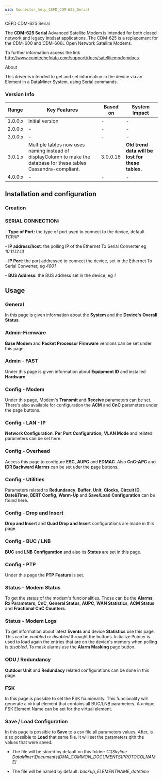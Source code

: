```yaml
---
uid: Connector_help_CEFD_CDM-625_Serial
---
```


CEFD CDM-625 Serial

The **CDM-625 Serial** Advanced Satellite Modem is intended for both closed network and legacy Intelsat applications. The CDM-625 is a replacement for the CDM-600 and CDM-600L Open Network Satellite Modems.

To further information access the link <http://www.comtechefdata.com/support/docs/satellitemodemdocs>.

About

This driver is intended to get and set information in the device via an Element in a DataMiner System, using Serial commands.

### Version Info

| **Range** | **Key Features**                                                                                                    | **Based on** | **System Impact**                                 |
|-----------|---------------------------------------------------------------------------------------------------------------------|--------------|---------------------------------------------------|
| 1.0.0.x   | Initial version                                                                                                     | \-           | \-                                                |
| 2.0.0.x   | \-                                                                                                                  | \-           | \-                                                |
| 3.0.0.x   | \-                                                                                                                  | \-           | \-                                                |
| 3.0.1.x   | Multiple tables now uses naming instead of displayColumn to make the database for these tables Cassandra-compliant. | 3.0.0.16     | **Old trend data will be lost for these tables.** |
| 4.0.0.x   | \-                                                                                                                  | \-           | \-                                                |



## Installation and configuration

### Creation

### SERIAL CONNECTION:

\- **Type of Port:** the type of port used to connect to the device, default *TCP/IP*

\- **IP address/host**: the polling IP of the Ethernet To Serial Converter eg *10.11.12.13*

\- **IP Port**: the port addressed to connect the device, set in the Ethernet To Serial Converter, eg *4001*

\- **BUS Address**: the BUS address set in the device, eg *1*

## Usage

### General

In this page is given information about the **System** and the **Device's** **Overall Status**.

### Admin-Firmware

**Base Modem** and **Packet Processor Firmware** versions can be set under this page.

### Admin - FAST

Under this page is given information about **Equipment ID** and installed **Hardware**.

### Config - Modem

Under this page, Modem's **Transmit** and **Receive** parameters can be set. There's also available for configuration the **ACM** and **CnC** parameters under the page buttons.

### Config - LAN - IP

**Network Configuration**, **Per Port Configuration,** **VLAN Mode** and related parameters can be set here.

### Config - Overhead

Access this page to configure **ESC**, **AUPC** and **EDMAC**. Also **CnC-APC** and **IDR Backward Alarms** can be set uder the page buttons.

### Config - Utilities

Parameters related to **Redundancy**, **Buffer**, **Unit**, **Clocks**, **Circuit ID**, **Date&Time**, **BERT Config**, **Warm-Up** and **Save/Load** **Configuration** can be found here.

### Config - Drop and Insert

**Drop and Insert** and **Quad Drop and Insert** configurations are made in this page.

### Config - BUC / LNB

**BUC** and **LNB** **Configuration** and also its **Status** are set in this page.

### Config - PTP

Under this page the **PTP** **Feature** is set.

### Status - Modem Status

To get the status of the modem's funcionalities. Those can be the **Alarms**, **Rx Parameters**, **CnC**, **General Status**, **AUPC**, **WAN Statistics**, **ACM Status** and **Fractional CnC** **Counters**.

### Status - Modem Logs

To get information about latest **Events** and device **Statistics** use this page. This can be *enabled* or *disabled* throught the buttons. Initialize Pointer is used to load again the entries that are on the device's memory when polling is *disabled*. To mask alarms use the **Alarm Masking** page button.

### ODU / Redundancy

**Outdoor Unit** and **Redundacy** related configurations can be done in this page.

### FSK

In this page is possible to set the FSK fcunionality. This funcionality will generate a virtual element that contains all BUC/LNB parameters. A unique FSK Element Name can be set for the virtual element.

### Save / Load Configuration

In this page is possible to **Save** to a csv file all parameters values. After, is also possible to **Load** that same file. It will set the parameters qith the values that were saved.

- The file will be stored by default on this folder: *C:\Skyline DataMiner\Documents\DMA_COMMON_DOCUMENTS\\PROTOCOLNAME\]*

- The file will be named by default: *backup_ELEMENTNAME_datetime*
